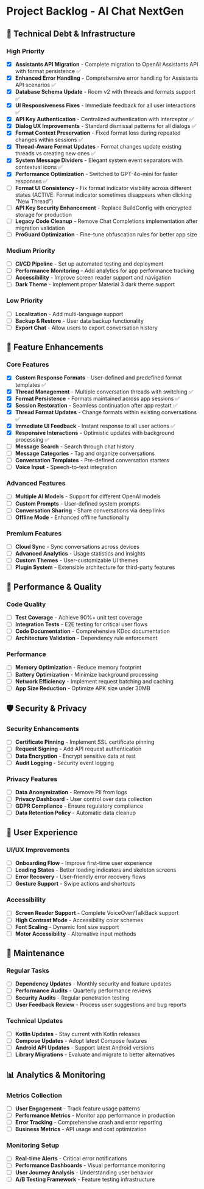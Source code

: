 # Project Backlog - AI Chat NextGen

## 🔧 Technical Debt & Infrastructure

### High Priority
- [x] **Assistants API Migration** - Complete migration to OpenAI Assistants API with format persistence ✅
- [x] **Enhanced Error Handling** - Comprehensive error handling for Assistants API scenarios ✅
- [x] **Database Schema Update** - Room v2 with threads and formats support ✅
- [x] **UI Responsiveness Fixes** - Immediate feedback for all user interactions ✅
- [x] **API Key Authentication** - Centralized authentication with interceptor ✅
- [x] **Dialog UX Improvements** - Standard dismissal patterns for all dialogs ✅
- [x] **Format Context Preservation** - Fixed format loss during repeated changes within sessions ✅
- [x] **Thread-Aware Format Updates** - Format changes update existing threads vs creating new ones ✅
- [x] **System Message Dividers** - Elegant system event separators with contextual icons ✅
- [x] **Performance Optimization** - Switched to GPT-4o-mini for faster responses ✅
- [ ] **Format UI Consistency** - Fix format indicator visibility across different states (ACTIVE: Format indicator sometimes disappears when clicking "New Thread")
- [ ] **API Key Security Enhancement** - Replace BuildConfig with encrypted storage for production
- [ ] **Legacy Code Cleanup** - Remove Chat Completions implementation after migration validation
- [ ] **ProGuard Optimization** - Fine-tune obfuscation rules for better app size

### Medium Priority
- [ ] **CI/CD Pipeline** - Set up automated testing and deployment
- [ ] **Performance Monitoring** - Add analytics for app performance tracking
- [ ] **Accessibility** - Improve screen reader support and navigation
- [ ] **Dark Theme** - Implement proper Material 3 dark theme support

### Low Priority
- [ ] **Localization** - Add multi-language support
- [ ] **Backup & Restore** - User data backup functionality
- [ ] **Export Chat** - Allow users to export conversation history

## 🚀 Feature Enhancements

### Core Features
- [x] **Custom Response Formats** - User-defined and predefined format templates ✅
- [x] **Thread Management** - Multiple conversation threads with switching ✅
- [x] **Format Persistence** - Formats maintained across app sessions ✅
- [x] **Session Restoration** - Seamless continuation after app restart ✅
- [x] **Thread Format Updates** - Change formats within existing conversations ✅
- [x] **Immediate UI Feedback** - Instant response to all user actions ✅
- [x] **Responsive Interactions** - Optimistic updates with background processing ✅
- [ ] **Message Search** - Search through chat history
- [ ] **Message Categories** - Tag and organize conversations
- [ ] **Conversation Templates** - Pre-defined conversation starters
- [ ] **Voice Input** - Speech-to-text integration

### Advanced Features
- [ ] **Multiple AI Models** - Support for different OpenAI models
- [ ] **Custom Prompts** - User-defined system prompts
- [ ] **Conversation Sharing** - Share conversations via deep links
- [ ] **Offline Mode** - Enhanced offline functionality

### Premium Features
- [ ] **Cloud Sync** - Sync conversations across devices
- [ ] **Advanced Analytics** - Usage statistics and insights
- [ ] **Custom Themes** - User-customizable UI themes
- [ ] **Plugin System** - Extensible architecture for third-party features

## 🎯 Performance & Quality

### Code Quality
- [ ] **Test Coverage** - Achieve 90%+ unit test coverage
- [ ] **Integration Tests** - E2E testing for critical user flows
- [ ] **Code Documentation** - Comprehensive KDoc documentation
- [ ] **Architecture Validation** - Dependency rule enforcement

### Performance
- [ ] **Memory Optimization** - Reduce memory footprint
- [ ] **Battery Optimization** - Minimize background processing
- [ ] **Network Efficiency** - Implement request batching and caching
- [ ] **App Size Reduction** - Optimize APK size under 30MB

## 🛡️ Security & Privacy

### Security Enhancements
- [ ] **Certificate Pinning** - Implement SSL certificate pinning
- [ ] **Request Signing** - Add API request authentication
- [ ] **Data Encryption** - Encrypt sensitive data at rest
- [ ] **Audit Logging** - Security event logging

### Privacy Features
- [ ] **Data Anonymization** - Remove PII from logs
- [ ] **Privacy Dashboard** - User control over data collection
- [ ] **GDPR Compliance** - Ensure regulatory compliance
- [ ] **Data Retention Policy** - Automatic data cleanup

## 📱 User Experience

### UI/UX Improvements
- [ ] **Onboarding Flow** - Improve first-time user experience
- [ ] **Loading States** - Better loading indicators and skeleton screens
- [ ] **Error Recovery** - User-friendly error recovery flows
- [ ] **Gesture Support** - Swipe actions and shortcuts

### Accessibility
- [ ] **Screen Reader Support** - Complete VoiceOver/TalkBack support
- [ ] **High Contrast Mode** - Accessibility color schemes
- [ ] **Font Scaling** - Dynamic font size support
- [ ] **Motor Accessibility** - Alternative input methods

## 🔄 Maintenance

### Regular Tasks
- [ ] **Dependency Updates** - Monthly security and feature updates
- [ ] **Performance Audits** - Quarterly performance reviews
- [ ] **Security Audits** - Regular penetration testing
- [ ] **User Feedback Review** - Process user suggestions and bug reports

### Technical Updates
- [ ] **Kotlin Updates** - Stay current with Kotlin releases
- [ ] **Compose Updates** - Adopt latest Compose features
- [ ] **Android API Updates** - Support latest Android versions
- [ ] **Library Migrations** - Evaluate and migrate to better alternatives

## 📊 Analytics & Monitoring

### Metrics Collection
- [ ] **User Engagement** - Track feature usage patterns
- [ ] **Performance Metrics** - Monitor app performance in production
- [ ] **Error Tracking** - Comprehensive crash and error reporting
- [ ] **Business Metrics** - API usage and cost optimization

### Monitoring Setup
- [ ] **Real-time Alerts** - Critical error notifications
- [ ] **Performance Dashboards** - Visual performance monitoring
- [ ] **User Journey Analysis** - Understanding user behavior
- [ ] **A/B Testing Framework** - Feature testing infrastructure
